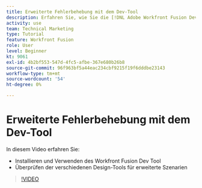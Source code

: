 ```yaml
---
title: Erweiterte Fehlerbehebung mit dem Dev-Tool
description: Erfahren Sie, wie Sie die [!DNL Adobe Workfront Fusion Dev Tool]und überprüfen Sie die verschiedenen erweiterten Design-Tools für Szenarien.
activity: use
team: Technical Marketing
type: Tutorial
feature: Workfront Fusion
role: User
level: Beginner
kt: 9061
exl-id: 4b2bf553-547d-4fc5-afbe-367e680b26b8
source-git-commit: 96f963bf5a44eac234cbf9215f19f6dddbe23143
workflow-type: tm+mt
source-wordcount: '54'
ht-degree: 0%

---
```


# Erweiterte Fehlerbehebung mit dem Dev-Tool

In diesem Video erfahren Sie:

* Installieren und Verwenden des Workfront Fusion Dev Tool
* Überprüfen der verschiedenen Design-Tools für erweiterte Szenarien

>[!VIDEO](https://video.tv.adobe.com/v/335302/?quality=12)
